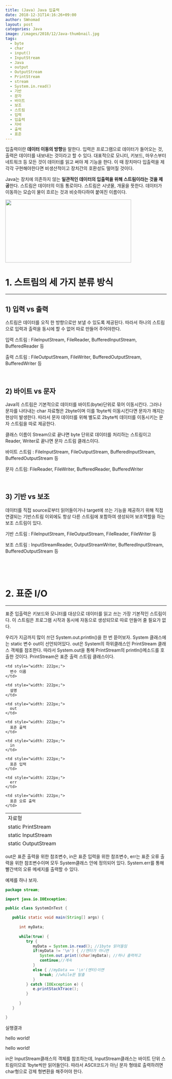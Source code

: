 ```yaml
---
title: (Java) Java 입출력
date: 2018-12-31T14:16:26+09:00
author: SWnomad
layout: post
categories: Java
image: /images/2018/12/Java-thumbnail.jpg
tags:
  - byte
  - char
  - input()
  - InputStream
  - Java
  - output
  - OutputStream
  - PrintStream
  - stream
  - System.in.read()
  - 기반
  - 문자
  - 바이트
  - 보조
  - 스트림
  - 입력
  - 입출력
  - 자바
  - 출력
  - 표준
---
```

입출력이란 **데이터 이동의 방향**을 말한다. 입력은 프로그램으로 데이터가 들어오는 것, 출력은 데이터를 내보내는 것이라고 할 수 있다. 대표적으로 모니터, 키보드, 마우스부터 네트워크 등 모든 것이 데이터를 읽고 써야 제 기능을 한다. 이 때 장치마다 입출력을 제각각 구현해야한다면 비생산적이고 장치간의 호환성도 떨어질 것이다.

Java는 장치에 의존하지 않는 **일관적인 데이터의 입출력을 위해 스트림이라는 것을 제공**한다. 스트림은 데이터의 이동 통로이다. 스트림은 시냇물, 개울을 뜻한다. 데이터가 이동하는 모습이 물이 흐르는 것과 비슷하다하여 붙여진 이름이다.

<a href="https://SWnomad.com/?attachment_id=1066" rel="attachment wp-att-1066"><img class="aligncenter wp-image-1066" src="/images/2018/09/1-14.jpg" alt="" width="393" height="197" srcset="/images/2018/09/1-14.jpg 519w, /images/2018/09/1-14-300x150.jpg 300w" sizes="(max-width: 393px) 100vw, 393px" /></a>

# 1. 스트림의 세 가지 분류 방식

* * *

## 1) 입력 vs 출력

스트림은 데이터를 오직 한 방향으로만 보낼 수 있도록 제공된다. 따라서 하나의 스트림으로 입력과 출력을 동시에 할 수 없어 따로 만들어 주어야한다.

입력 스트림 : FileInputStream, FileReader, BufferedInputStream, BufferedReader 등

출력 스트림 : FileOutputStream, FileWriter, BufferedOutputStream, BufferedWriter 등

&nbsp;

## 2) 바이트 vs 문자

Java의 스트림은 기본적으로 데이터를 바이트(byte)단위로 묶어 이동시킨다. 그러나 문자를 나타내는 char 자료형은 2byte이며 이를 1byte씩 이동시킨다면 문자가 깨지는 현상이 발생한다. 따라서 문자 데이터를 위해 별도로 2byte씩 데이터를 이동시키는 문자 스트림을 따로 제공한다.

클래스 이름이 Stream으로 끝나면 byte 단위로 데이터를 처리하는 스트림이고 Reader, Writer로 끝나면 문자 스트림 클래스이다.

바이트 스트림 : FileInputStream, FileOutputStream, BufferedInputStream, BufferedOutputStream 등

문자 스트림: FileReader, FileWriter, BufferedReader, BufferedWriter

&nbsp;

## 3) 기반 vs 보조

데이터를 직접 source로부터 읽어들이거나 target에 쓰는 기능을 제공하기 위해 직접 연결되는 기반스트림 이외에도 항상 다른 스트림에 포함하여 생성되어 보조역할을 하는 보조 스트림이 있다.

기반 스트림 : FileInputStream, FileOutputStream, FileReader, FileWriter 등

보조 스트림 : InputStreamReader, OutputStreamWriter, BufferedInputStream, BufferedOutputStream 등

&nbsp;

&nbsp;

# 2. 표준 I/O

* * *

표준 입출력은 키보드와 모니터를 대상으로 데이터를 읽고 쓰는 가장 기본적인 스트림이다. 이 스트림은 프로그램 시작과 동시에 자동으로 생성되므로 따로 만들어 줄 필요가 없다.

우리가 지금까지 많이 쓰던 System.out.println()을 한 번 뜯어보자. System 클래스에는 static 변수 out이 선언되어있다. out은 System의 하위클래스인 PrintStream 클래스 객체를 참조한다. 따라서 System.out을 통해 PrintStream의 println()메소드를 호출한 것이다. PrintStream은 표준 출력 스트림 클래스이다.

<table style="height: 109px;" width="687">
  <tr>
    <td style="width: 221px;">
      자료형
    </td>
    
    <td style="width: 222px;">
      변수 이름
    </td>
    
    <td style="width: 222px;">
      설명
    </td>
  </tr>
  
  <tr>
    <td style="width: 221px;">
      static PrintStream
    </td>
    
    <td style="width: 222px;">
      out
    </td>
    
    <td style="width: 222px;">
      표준 출력
    </td>
  </tr>
  
  <tr>
    <td style="width: 221px;">
      static InputStream
    </td>
    
    <td style="width: 222px;">
      in
    </td>
    
    <td style="width: 222px;">
      표준 입력
    </td>
  </tr>
  
  <tr>
    <td style="width: 221px;">
      static OutputStream
    </td>
    
    <td style="width: 222px;">
      err
    </td>
    
    <td style="width: 222px;">
      표준 오류 출력
    </td>
  </tr>
</table>

out은 표준 출력을 위한 참조변수, in은 표준 입력을 위한 참조변수, err는 표준 오류 출력을 위한 참조변수이며 모두 System클래스 안에 정의되어 있다. System.err를 통해 빨간색의 오류 메세지를 출력할 수 있다.

예제를 하나 보자.

~~~ java
package stream;

import java.io.IOException;

public class SystemInTest {

   public static void main(String[] args) {
      
      int myData;
      
      while(true) {
         try {
            myData = System.in.read(); //1byte 읽어들임
            if(myData != '\n') { //엔터가 아니면
               System.out.print((char)myData); //하나 출력하고
               continue;//계속
            }
            else { //myData == '\n'(엔터)이면
               break; //while문 탈출
            }
         } catch (IOException e) {
            e.printStackTrace();
         }
         
      }
   }

}
~~~

실행결과

hello world!


hello world!


 

in은 InputStream클래스의 객체를 참조하는데, InputStream클래스는 바이트 단위 스트림이므로 1byte씩만 읽어들인다. 따라서 ASCII코드가 아닌 문자 형태로 출력하려면 char형으로 강제 형변환을 해주어야 한다.